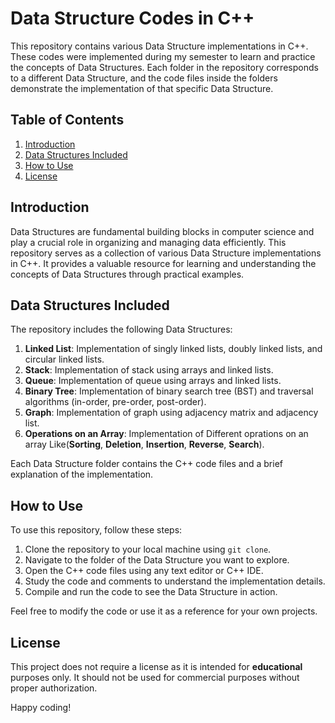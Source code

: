 # Data Structure Codes in C++

This repository contains various Data Structure implementations in C++. These codes were implemented during my semester to learn and practice the concepts of Data Structures. Each folder in the repository corresponds to a different Data Structure, and the code files inside the folders demonstrate the implementation of that specific Data Structure.

## Table of Contents

1. [Introduction](#introduction)
2. [Data Structures Included](#data-structures-included)
3. [How to Use](#how-to-use)
4. [License](#license)

## Introduction

Data Structures are fundamental building blocks in computer science and play a crucial role in organizing and managing data efficiently. This repository serves as a collection of various Data Structure implementations in C++. It provides a valuable resource for learning and understanding the concepts of Data Structures through practical examples.

## Data Structures Included

The repository includes the following Data Structures:

1. **Linked List**: Implementation of singly linked lists, doubly linked lists, and circular linked lists.
2. **Stack**: Implementation of stack using arrays and linked lists.
3. **Queue**: Implementation of queue using arrays and linked lists.
4. **Binary Tree**: Implementation of binary search tree (BST) and traversal algorithms (in-order, pre-order, post-order).
5. **Graph**: Implementation of graph using adjacency matrix and adjacency list.
6. **Operations on an Array**: Implementation of Different oprations on an array Like(**Sorting**, **Deletion**, **Insertion**, **Reverse**, **Search**).
   
Each Data Structure folder contains the C++ code files and a brief explanation of the implementation.

## How to Use

To use this repository, follow these steps:

1. Clone the repository to your local machine using `git clone`.
2. Navigate to the folder of the Data Structure you want to explore.
3. Open the C++ code files using any text editor or C++ IDE.
4. Study the code and comments to understand the implementation details.
5. Compile and run the code to see the Data Structure in action.

Feel free to modify the code or use it as a reference for your own projects.

## License

This project does not require a license as it is intended for **educational** purposes only. It should not be used for commercial purposes without proper authorization.

Happy coding!
